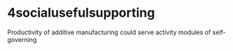 # 4socialusefulsupporting
Productivity of additive manufacturing could serve activity modules of self-governing

